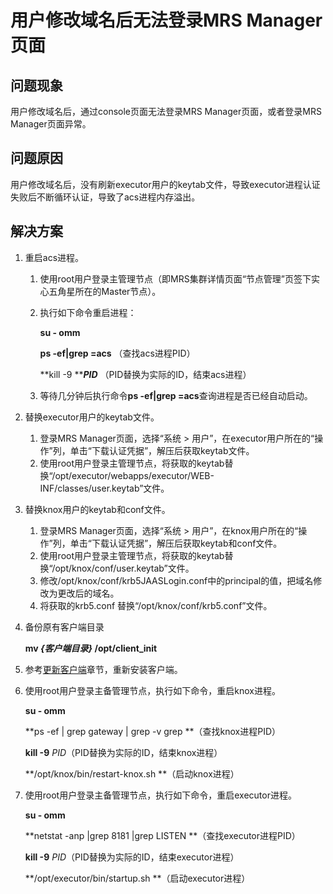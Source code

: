# 用户修改域名后无法登录MRS Manager页面<a name="mrs_03_1165"></a>

## 问题现象<a name="section1082220378191"></a>

用户修改域名后，通过console页面无法登录MRS Manager页面，或者登录MRS Manager页面异常。

## 问题原因<a name="section18809125710192"></a>

用户修改域名后，没有刷新executor用户的keytab文件，导致executor进程认证失败后不断循环认证，导致了acs进程内存溢出。

## 解决方案<a name="section15390147132010"></a>

1.  重启acs进程。
    1.  使用root用户登录主管理节点（即MRS集群详情页面“节点管理”页签下实心五角星所在的Master节点）。
    2.  执行如下命令重启进程：

        **su - omm**

        **ps -ef|grep =acs**  （查找acs进程PID）

        **kill -9 **_**PID**_  （PID替换为实际的ID，结束acs进程）

    3.  等待几分钟后执行命令**ps -ef|grep =acs**查询进程是否已经自动启动。

2.  替换executor用户的keytab文件。
    1.  登录MRS Manager页面，选择“系统 \> 用户”，在executor用户所在的“操作”列，单击“下载认证凭据”，解压后获取keytab文件。
    2.  使用root用户登录主管理节点，将获取的keytab替换“/opt/executor/webapps/executor/WEB-INF/classes/user.keytab”文件。

3.  替换knox用户的keytab和conf文件。
    1.  登录MRS Manager页面，选择“系统 \> 用户”，在knox用户所在的“操作”列，单击“下载认证凭据”，解压后获取keytab和conf文件。
    2.  使用root用户登录主管理节点，将获取的keytab替换“/opt/knox/conf/user.keytab”文件。
    3.  修改/opt/knox/conf/krb5JAASLogin.conf中的principal的值，把域名修改为更改后的域名。
    4.  将获取的krb5.conf 替换“/opt/knox/conf/krb5.conf”文件。

4.  备份原有客户端目录

    **mv **_\{客户端目录\}_** /opt/client\_init**

5.  参考[更新客户端](https://support.huaweicloud.com/usermanual-mrs/mrs_01_0089.html)章节，重新安装客户端。
6.  使用root用户登录主备管理节点，执行如下命令，重启knox进程。

    **su - omm**

    **ps -ef | grep gateway | grep -v grep **（查找knox进程PID）

    **kill -9** _PID_（PID替换为实际的ID，结束knox进程）

    **/opt/knox/bin/restart-knox.sh **（启动knox进程）

7.  使用root用户登录主备管理节点，执行如下命令，重启executor进程。

    **su - omm**

    **netstat -anp |grep 8181 |grep LISTEN **（查找executor进程PID）

    **kill -9** _PID_（PID替换为实际的ID，结束executor进程）

    **/opt/executor/bin/startup.sh **（启动executor进程）



